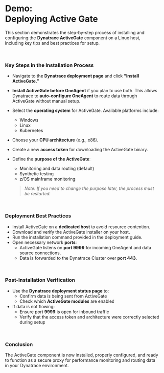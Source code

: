 # Demo:<br>Deploying Active Gate

This section demonstrates the step-by-step process of installing and configuring the **Dynatrace ActiveGate** component on a Linux host, including key tips and best practices for setup.

<br>

### Key Steps in the Installation Process
- Navigate to the **Dynatrace deployment page** and click **“Install ActiveGate.”**
- **Install ActiveGate before OneAgent** if you plan to use both. This allows Dynatrace to **auto-configure OneAgent** to route data through ActiveGate without manual setup.
- Select the **operating system** for ActiveGate. Available platforms include:
  - Windows
  - Linux
  - Kubernetes
- Choose your **CPU architecture** (e.g., x86).
- Create a new **access token** for downloading the ActiveGate binary.
- Define the **purpose of the ActiveGate**:
  - Monitoring and data routing (default)
  - Synthetic testing
  - z/OS mainframe monitoring

  > *Note: If you need to change the purpose later, the process must be restarted.*

<br>

### Deployment Best Practices
- Install ActiveGate on a **dedicated host** to avoid resource contention.
- Download and verify the ActiveGate installer on your host.
- Run the installation command provided in the deployment guide.
- Open necessary network **ports**:
  - ActiveGate listens on **port 9999** for incoming OneAgent and data source connections.
  - Data is forwarded to the Dynatrace Cluster over **port 443**.

<br>

### Post-Installation Verification
- Use the **Dynatrace deployment status page** to:
  - Confirm data is being sent from ActiveGate
  - Check which **ActiveGate modules** are enabled
- If data is not flowing:
  - Ensure port **9999** is open for inbound traffic
  - Verify that the access token and architecture were correctly selected during setup

<br>

### Conclusion
The ActiveGate component is now installed, properly configured, and ready to function as a secure proxy for performance monitoring and routing data in your Dynatrace environment.
